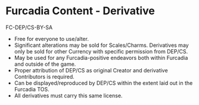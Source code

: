 Furcadia Content - Derivative
============================
FC-DEP/CS-BY-SA

* Free for everyone to use/alter.
* Significant alterations may be sold for Scales/Charms. Derivatives may only be sold for other Currency with specific permission from DEP/CS.
* May be used for any Furcadia-positive endeavors both within Furcadia and outside of the game.
* Proper attribution of DEP/CS as original Creator and derivative Contributors is required.
* Can be displayed/reproduced by DEP/CS within the extent laid out in the Furcadia TOS.
* All derivatives must carry this same license.
